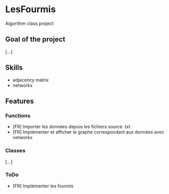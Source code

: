 # LesFourmis

Algorithm class project

## Goal of the project
[...]

## Skills
* adjacency matrix
* networkx


## Features

### Functions
* [FR] Importer les données depuis les fichiers source .txt
* [FR] Implémenter et afficher le graphe correspondant aux données avec networkx

### Classes
[...]

### ToDo
* [FR] Implémenter les fourmis